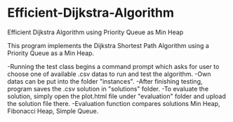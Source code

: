 # Efficient-Dijkstra-Algorithm
Efficient Dijkstra Algorithm using Priority Queue as Min Heap

This program implements the Dijkstra Shortest Path Algorithm using a Priority Queue as a Min Heap.

-Running the test class begins a command prompt which asks for user to choose one of available .csv datas to run and test the algorithm.
-Own datas can be put into the folder "instances".
-After finishing testing, program saves the .csv solution in "solutions" folder.
-To evaluate the solution, simply open the plot.html file under "evaluation" folder and upload the solution file there.
-Evaluation function compares solutions Min Heap, Fibonacci Heap, Simple Queue.
